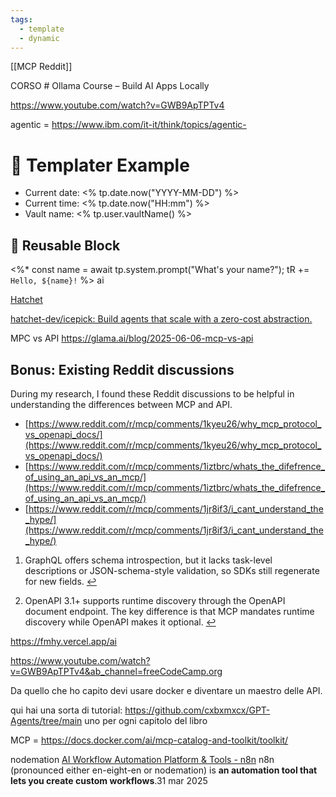 ```yaml
---
tags:
  - template
  - dynamic
---
```

[[MCP Reddit]]

CORSO # Ollama Course – Build AI Apps Locally

[](https://www.youtube.com/@freecodecamp)
https://www.youtube.com/watch?v=GWB9ApTPTv4


agentic = https://www.ibm.com/it-it/think/topics/agentic-
# 🧠 Templater Example

- Current date: <% tp.date.now("YYYY-MM-DD") %>
- Current time: <% tp.date.now("HH:mm") %>
- Vault name: <% tp.user.vaultName() %>

## 🔁 Reusable Block
<%* 
const name = await tp.system.prompt("What's your name?");
tR += `Hello, ${name}!`
%>
ai


[Hatchet](https://hatchet.run/)

[hatchet-dev/icepick: Build agents that scale with a zero-cost abstraction.](https://github.com/hatchet-dev/icepick)

MPC vs API  https://glama.ai/blog/2025-06-06-mcp-vs-api
## Bonus: Existing Reddit discussions

During my research, I found these Reddit discussions to be helpful in understanding the differences between MCP and API.

- [https://www.reddit.com/r/mcp/comments/1kyeu26/why_mcp_protocol_vs_openapi_docs/](https://www.reddit.com/r/mcp/comments/1kyeu26/why_mcp_protocol_vs_openapi_docs/)
- [https://www.reddit.com/r/mcp/comments/1iztbrc/whats_the_difefrence_of_using_an_api_vs_an_mcp/](https://www.reddit.com/r/mcp/comments/1iztbrc/whats_the_difefrence_of_using_an_api_vs_an_mcp/)
- [https://www.reddit.com/r/mcp/comments/1jr8if3/i_cant_understand_the_hype/](https://www.reddit.com/r/mcp/comments/1jr8if3/i_cant_understand_the_hype/)

1. GraphQL offers schema introspection, but it lacks task-level descriptions or JSON-schema-style validation, so SDKs still regenerate for new fields. [↩](https://glama.ai/blog/2025-06-06-mcp-vs-api#user-content-fnref-1)
    
2. OpenAPI 3.1+ supports runtime discovery through the OpenAPI document endpoint. The key difference is that MCP mandates runtime discovery while OpenAPI makes it optional. [↩](https://glama.ai/blog/2025-06-06-mcp-vs-api#user-content-fnref-2)


https://fmhy.vercel.app/ai

https://www.youtube.com/watch?v=GWB9ApTPTv4&ab_channel=freeCodeCamp.org

Da quello che ho capito devi usare docker e diventare un maestro delle API.

qui hai una sorta di tutorial: https://github.com/cxbxmxcx/GPT-Agents/tree/main
uno per ogni capitolo del libro

MCP = 
https://docs.docker.com/ai/mcp-catalog-and-toolkit/toolkit/


nodemation  [AI Workflow Automation Platform & Tools - n8n](https://n8n.io/)
n8n (pronounced either en-eight-en or nodemation) is **an automation tool that lets you create custom workflows**.31 mar 2025


